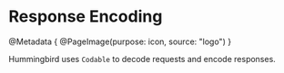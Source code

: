 # Response Encoding

@Metadata {
    @PageImage(purpose: icon, source: "logo")
}


Hummingbird uses `Codable` to decode requests and encode responses. 
